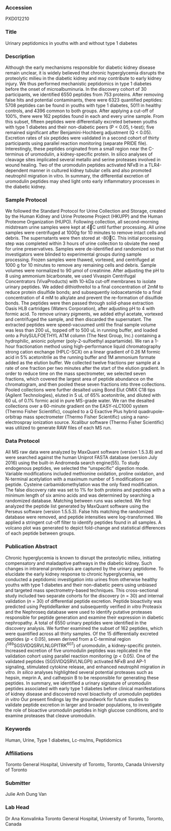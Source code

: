 ### Accession
PXD012210

### Title
Urinary peptidomics in youths with and without type 1 diabetes

### Description
Although the early mechanisms responsible for diabetic kidney disease remain unclear, it is widely believed that chronic hyperglycemia disrupts the proteolytic milieu in the diabetic kidney and may contribute to early kidney injury. We thus performed mechanistic peptidomics in type 1 diabetes before the onset of microalbuminuria. In the discovery cohort of 30 participants, we identified 6550 peptides from 753 proteins. After removing false hits and potential contaminants, there were 6323 quantified peptides: 5708 peptides can be found in youths with type 1 diabetes, 5011 in healthy controls, and 4396 common to both groups. After applying a cut-off of 100%, there were 162 peptides found in each and every urine sample. From this subset, fifteen peptides were differentially excreted between youths with type 1 diabetes and their non-diabetic peers (P < 0.05, t-test); five remained significant after Benjamini-Hochberg adjustment (Q < 0.05). Excretion rates of six peptides were validated in a second cohort of thirty participants using parallel reaction monitoring (separate PRIDE file). Interestingly, these peptides originated from a small region near the C-terminus of uromodulin, a kidney-specific protein. In silico analyses of cleavage sites implicated several metallo and serine proteases involved in wound healing. Two of the uromodulin peptides activated NFκB in a TLR4-dependent manner in cultured kidney tubular cells and also promoted neutrophil migration in vitro. In summary, the differential excretion of uromodulin peptides may shed light onto early inflammatory processes in the diabetic kidney.

### Sample Protocol
We followed the Standard Protocol for Urine Collection and Storage, created by the Human Kidney and Urine Proteome Project (HKUPP) and the Human Proteome Organization (HUPO). Following collection, all second-morning midstream urine samples were kept at 4C until further processing. All urine samples were centrifuged at 1000g for 10 minutes to remove intact cells and debris. The supernatants were then stored at -80C. This initial processing step was completed within 3 hours of urine collection to obviate the need for urine preservatives. Samples were de-identified and randomized so that investigators were blinded to experimental groups during sample processing.  Frozen samples were thawed, vortexed, and centrifuged at 1000 g for 10 minutes to remove any remaining cells and debris. Sample volumes were normalized to 90 μmol of creatinine. After adjusting the pH to 8 using ammonium bicarbonate, we used Vivaspin Centrifugal Concentrators (VivaProducts) with 10-kDa cut-off membranes to isolate urinary peptides. We added dithiothreitol to a final concentration of 2mM to reduce protein disulfide bonds; and subsequently iodoacetamide to a final concentration of 4 mM to alkylate and prevent the re-formation of disulfide bonds. The peptides were then passed through solid-phase extraction Oasis HLB cartridges (Waters Corporation), after adjusting pH to 4 with formic acid. To remove urinary pigments, we added ethyl acetate, vortexed and centrifuged the sample, and then discarded the supernatant. The extracted peptides were speed-vacuumed until the final sample volume was less than 200 uL, topped off to 500 uL in running buffer, and loaded onto a PolySULFOETHYL ATM column (The Nest Group, Inc.) containing a hydrophilic, anionic polymer (poly-2-sulfoethyl aspartamide). We ran a 1-hour fractionation method using high-performance liquid chromatography strong cation exchange (HPLC-SCX) on a linear gradient of 0.26 M formic acid in 5% acetonitrile as the running buffer and 1M ammonium formate added as the elution buffer. We collected twelve fractions per sample at a rate of one fraction per two minutes after the start of the elution gradient. In order to reduce time on the mass spectrometer, we selected seven fractions, which covered the largest area of peptide abundance on the chromatogram, and then pooled these seven fractions into three collections. Pooled collections were further desalted using Bond Elut OMIX C18 tips (Agilent Technologies), eluted in 5 uL of 65% acetonitrile, and diluted with 60 uL of 0.1% formic acid in pure MS-grade water.  We ran the desalted collections over a 60-minute gradient on the EASY-nLC1000 system (Thermo Fisher Scientific), coupled to a Q Exactive Plus hybrid quadrupole-orbitrap mass spectrometer (Thermo Fisher Scientific) using a nano-electrospray ionization source. Xcalibur software (Thermo Fisher Scientific) was utilized to generate RAW files of each MS run.

### Data Protocol
All MS raw data were analyzed by MaxQuant software (version 1.5.3.8) and were searched against the human Uniprot FASTA database (version July 2016) using the built-in Andromeda search engine(55). To study endogenous peptides, we selected the “unspecific” digestion mode. Variable modifications included methionine oxidation, proline oxidation, and N-terminal acetylation with a maximum number of 5 modifications per peptide. Cysteine carbamidomethylation was the only fixed modification. The false discovery rate was set to 1% for both proteins and peptides with a minimum length of six amino acids and was determined by searching a randomized database. Matching between runs was selected. We first analyzed the peptide list generated by MaxQuant software using the Perseus software (version 1.5.5.3). False hits matching the randomized database were removed, and peptide intensities were log-transformed. We applied a stringent cut-off filter to identify peptides found in all samples. A volcano plot was generated to depict fold-change and statistical differences of each peptide between groups.

### Publication Abstract
Chronic hyperglycemia is known to disrupt the proteolytic milieu, initiating compensatory and maladaptive pathways in the diabetic kidney. Such changes in intrarenal proteolysis are captured by the urinary peptidome. To elucidate the early kidney response to chronic hyperglycemia, we conducted a peptidomic investigation into urines from otherwise healthy youths with type 1 diabetes and their non-diabetic peers using unbiased and targeted mass spectrometry-based techniques. This cross-sectional study included two separate cohorts for the discovery (<i>n</i> = 30) and internal validation (<i>n</i> = 30) of differential peptide excretion. Peptide bioactivity was predicted using PeptideRanker and subsequently verified <i>in vitro</i> Proteasix and the Nephroseq database were used to identify putative proteases responsible for peptide generation and examine their expression in diabetic nephropathy. A total of 6550 urinary peptides were identified in the discovery analysis. We further examined the subset of 162 peptides, which were quantified across all thirty samples. Of the 15 differentially excreted peptides (<i>p</i> &lt; 0.05), seven derived from a C-terminal region (<sup>589</sup>SGSVIDQSRVLNLGPITRK<sup>607</sup>) of uromodulin, a kidney-specific protein. Increased excretion of five uromodulin peptides was replicated in the validation cohort using parallel reaction monitoring (<i>p</i> &lt; 0.05). One of the validated peptides (SGSVIDQSRVLNLGPI) activated NF&#x3ba;B and AP-1 signaling, stimulated cytokine release, and enhanced neutrophil migration <i>in vitro. In silico</i> analyses highlighted several potential proteases such as hepsin, meprin A, and cathepsin B to be responsible for generating these peptides. In summary, we identified a urinary signature of uromodulin peptides associated with early type 1 diabetes before clinical manifestations of kidney disease and discovered novel bioactivity of uromodulin peptides <i>in vitro</i> Our present findings lay the groundwork for future studies to validate peptide excretion in larger and broader populations, to investigate the role of bioactive uromodulin peptides in high glucose conditions, and to examine proteases that cleave uromodulin.

### Keywords
Human, Urine, Type 1 diabetes, Lc-ms/ms, Peptidomics

### Affiliations
Toronto General Hospital, University of Toronto, Toronto, Canada
University of Toronto

### Submitter
Julie Anh Dung Van

### Lab Head
Dr Ana Konvalinka
Toronto General Hospital, University of Toronto, Toronto, Canada



